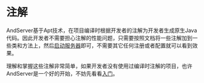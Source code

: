# 注解

AndServer基于Apt技术，在项目编译时根据开发者的注解为开发者生成原生Java代码。因此开发者不需要担心注解的性能问题，只需要按照文档将一些注解加到一些类和方法上，然后[启动服务器](../server.md)即可，不需要其它任何注册或者配置就可以看到效果。

理解和掌握这些注解非常简单，如果开发者没有使用过编译时注解的项目，也许AndServer是一个好的开始，不妨先看看[入门](../Sample)。